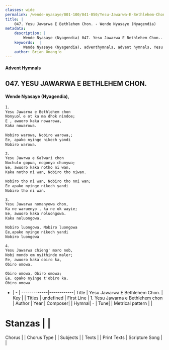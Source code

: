 ```yaml
---
classes: wide
permalink: /wende-nyasaye/001-100/041-050/Yesu-Jawarwa-E-Bethlehem-Chon./
title: |
    047. Yesu Jawarwa E Bethlehem Chon. - Wende Nyasaye (Nyagendia)
metadata:
    description: |
        Wende Nyasaye (Nyagendia) 047. Yesu Jawarwa E Bethlehem Chon.. 1. Yesu Jawarna e Bethlehem chon Nonyuol e ot ka ma dhok nindoe; E , awuoro kaka nowarowa, Kaka nowarowa.   Nobiro warowa, Nobiro warowa,; Ee, apako nyinge nikech yandi Nobiro warowa.  2. Yesu Jawrwa e Kalwari chon Nochulo gopwa, nogonyo chunywa; Ee, awuoro kaka notho ni wan, Kaka notho ni wan, Nobiro tho niwan.  Nobiro tho ni wan, Nobiro tho nni wan; Ee apako nyinge nikech yandi Nobiro tho ni wan.  3. Yesu Jawarwa nomanyowa chon, Ka ne waruenyo , ka ne ok wayie; Ee, awuoro kaka noluongowa. Kaka noluongowa.  Nobiro luongowa, Nobiro luongowa Ee,apako nyinge nikech yandi Nobiro luongowa  4. Yesu Jawarwa chieng' moro nob, Nobi mondo om nyithinde maler; Ee, awuoro kaka obiro ka, Obiro omowa.  Obiro omowa, Obiro omowa; Ee, opako nyinge t'obiro ka, Obiro omowa  
    keywords:  |
        Wende Nyasaye (Nyagendia), adventhymnals, advent hymnals, Yesu Jawarwa E Bethlehem Chon., 1. Yesu Jawarna e Bethlehem chon. 
    author: Brian Onang'o
---
```


#### Advent Hymnals
## 047. YESU JAWARWA E BETHLEHEM CHON.
####  Wende Nyasaye (Nyagendia),

```txt
1.
Yesu Jawarna e Bethlehem chon
Nonyuol e ot ka ma dhok nindoe;
E , awuoro kaka nowarowa,
Kaka nowarowa.
 
Nobiro warowa, Nobiro warowa,;
Ee, apako nyinge nikech yandi
Nobiro warowa.

2.
Yesu Jawrwa e Kalwari chon
Nochulo gopwa, nogonyo chunywa;
Ee, awuoro kaka notho ni wan,
Kaka notho ni wan, Nobiro tho niwan.

Nobiro tho ni wan, Nobiro tho nni wan;
Ee apako nyinge nikech yandi
Nobiro tho ni wan.

3.
Yesu Jawarwa nomanyowa chon,
Ka ne waruenyo , ka ne ok wayie;
Ee, awuoro kaka noluongowa.
Kaka noluongowa.

Nobiro luongowa, Nobiro luongowa
Ee,apako nyinge nikech yandi
Nobiro luongowa

4.
Yesu Jawarwa chieng' moro nob,
Nobi mondo om nyithinde maler;
Ee, awuoro kaka obiro ka,
Obiro omowa.

Obiro omowa, Obiro omowa;
Ee, opako nyinge t'obiro ka,
Obiro omowa


```

- |   -  |
-------------|------------|
Title | Yesu Jawarwa E Bethlehem Chon. |
Key |  |
Titles | undefined |
First Line | 1. Yesu Jawarna e Bethlehem chon |
Author | 
Year | 
Composer| |
Hymnal|  - |
Tune|  |
Metrical pattern | |
# Stanzas |  |
Chorus |  |
Chorus Type |  |
Subjects | |
Texts |  |
Print Texts | 
Scripture Song |  |
    
